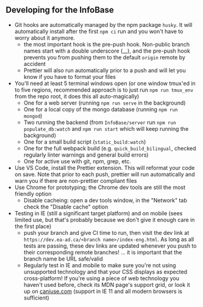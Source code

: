 ## Developing for the InfoBase

- Git hooks are automatically managed by the npm package `husky`. It will automatically install after the first `npm ci` run and you won't have to worry about it anymore.
  - the most important hook is the pre-push hook. Non-public branch names start with a double underscore (\_\_), and the pre-push hook prevents you from pushing them to the default `origin` remote by accident
  - Prettier will also run automatically prior to a push and will let you know if you have to format your files
- You'll need at least 5 terminal windows open (or one window tmux'ed in to five regions, recommended approach is to just run `npm run tmux_env` from the repo root, it does this all auto-magically)
  - One for a web server (running `npm run serve` in the background)
  - One for a local copy of the mongo database (running `npm run mongod`)
  - Two running the backend (from `InfoBase/server` run `npm run populate_db:watch` and `npm run start` which will keep running the background)
  - One for a small build script (`static_build:watch`)
  - One for the full webpack build (e.g. `quick_build_bilingual`, checked regularly linter warnings and general build errors)
  - One for active use with git, npm, grep, etc.
- Use VS Code, install the Prettier extension. This will reformat your code on save. Note that prior to each push, prettier will run automatically and warn you if there are non-prettier compliant files
- Use Chrome for prototyping; the Chrome dev tools are still the most friendly option
  - Disable cacheing: open a dev tools window, in the "Network" tab check the "Disable cache" option
- Testing in IE (still a significant target platform) and on mobile (sees limited use, but that's probably because we don't give it enough care in the first place)
  - push your branch and give CI time to run, then visit the dev link at `https://dev.ea-ad.ca/<branch name>/index-eng.html`. As long as all tests are passing, these dev links are updated whenever you push to their corresponding remote branches! ... it is important that the branch name be URL safe/valid
  - Regularly test in IE and mobile to make sure you're not using unsupported technology and that your CSS displays as expected cross-platform! If you're using a piece of web technology you haven't used before, check its MDN page's support grid, or look it up on [caniuse.com](https://caniuse.com/) (support in IE 11 and all modern browsers is sufficient)

